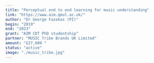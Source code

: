 ```yaml
---
title: "Perceptual end to end learning for music understanding"
link: "https://www.aim.qmul.ac.uk/"
author: "Dr George Fazekas (PI)"
begin: "2019"
end: "2023"
grant: "AIM CDT PhD studentship"
partner: "MUSIC Tribe Brands UK Limited"
amount: "£27,000 "
status: "active"
image: "./music_tribe.jpg"
---
```


